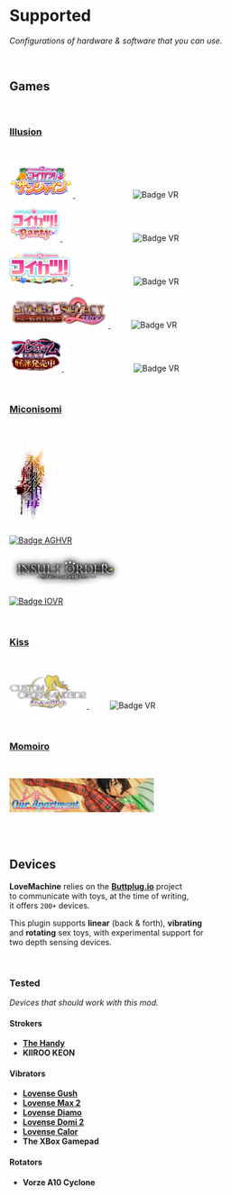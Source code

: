 
# Supported

*Configurations of hardware & software that you can use.*

<br>

## Games

<br>

### **[Illusion]**

<br>

[<img
    src = '../Resources/Games/Koikatsu Sunshine.webp'
    height = 60
    title = 'Koikatsu Sunshine  |  コイカツ！サンシャイン'
/>
][Koikatsu Sunshine]                     
![Badge VR]

[<img
    src = '../Resources/Games/Koikatsu Party.png'
    height = 60
    title = 'Koikatsu Party  |  コイカツ Party'
/>
][Koikatsu Party]                          
![Badge VR]

[<img
    src = '../Resources/Games/Koikatsu.png'
    height = 60
    title = 'Koikatsu  |  コイカツ'
/>
][Koikatsu]                      
![Badge VR]

[<img
    src = '../Resources/Games/Honey Select 2.webp'
    height = 60
    title = 'Honey Select 2  |  ハニーセレクト２'
/>
][Honey Select 2]       
![Badge VR]


[<img
    src = '../Resources/Games/PlayHome.png'
    height = 60
    title = 'PlayHome  |  プレイホーム'
/>
][PlayHome]                          
![Badge VR]

<br>

### **[Miconisomi]**

<br>

[<img
    src = '../Resources/Games/Houkago Rinkan Chuudoku.png'
    height = 150
    title = 'Houkago Rinkan Chuudoku'
/>
][Houkago Rinkan Chuudoku]

[![Badge AGHVR]][AGHVR]

[<img
    src = '../Resources/Games/Insult Order.png'
    height = 60
    title = 'Insult Order'
/>
][Insult Order]

[![Badge IOVR]][IOVR]

<br>

### **[Kiss]**

<br>

[<img
    src = '../Resources/Games/Custom Order Maid 3D 2.png'
    height = 60
    title = 'Custom Order Maid 3D 2'
/>
][Custom Order Maid 3D 2]       
![Badge VR]

<br>

### **[Momoiro]**

<br>

[<img
    src = '../Resources/Games/Our Apartment.jpg'
    height = 60
    title = 'Custom Order Maid 3D 2'
/>
][Our Apartment]

<br>
<br>

## Devices

**LoveMachine** relies on the **[Buttplug.io]** project <br>
to communicate with toys, at the time of writing, <br>
it offers `200+` devices.

This plugin supports **linear** (back & forth), **vibrating** <br>
and **rotating** sex toys, with experimental support for <br>
two depth sensing devices.

<br>

### Tested

*Devices that should work with this mod.*

#### Strokers

- **[The Handy]**
- **KIIROO KEON**

#### Vibrators

- **[Lovense Gush]**
- **[Lovense Max 2]**
- **[Lovense Diamo]**
- **[Lovense Domi 2]**
- **[Lovense Calor]**
- **The XBox Gamepad**

#### Rotators

- **Vorze A10 Cyclone**

<br>


<!----------------------------------------------------------------------------->

[Buttplug.io]: https://github.com/buttplugio/buttplug

[AGHVR]: https://github.com/Eusth/AGHVR 'Supports VR with a custom solution'
[IOVR]: https://github.com/Eusth/IOVR 'Supports VR with a custom solution'


<!--------------------------------[ Ｇａｍｅｓ ]--------------------------------->

[Custom Order Maid 3D 2]: http://com3d2.world/main.html
[Koikatsu Sunshine]: http://www.illusion.jp/preview/koikatsu_sunshine/
[Koikatsu Party]: http://koikatsuparty.illusion.jp/
[Our Apartment]: https://momoirosoft.itch.io/our-apartment
[Koikatsu]: http://www.illusion.jp/preview/koikatu/
[PlayHome]: http://www.illusion.jp/preview/playhome/


<!-----------------------------[ Ｄｅｖｅｌｏｐｅｒ ]----------------------------->

[Miconisomi]: https://miconisomi.xii.jp/
[Illusion]: http://www.illusion.jp/index2.html
[Momoiro]: https://momoirosoft.itch.io/
[Kiss]: https://store.steampowered.com/developer/s-court/


<!------------------------[ Ｓｐｏｎｓｏｒｅｄ　Ｌｉｎｋｓ ]------------------------>

[Houkago Rinkan Chuudoku]: https://www.dlsite.com/maniax/dlaf/=/t/n/link/work/aid/sauceke/locale/en_US/id/RJ189924.html/?locale=en_US
[Honey Select 2]: https://www.dlsite.com/pro/dlaf/=/t/n/link/work/aid/sauceke/locale/en_US/id/VJ013722.html/?locale=en_US
[Insult Order]: https://www.dlsite.com/maniax/dlaf/=/t/n/link/work/aid/sauceke/locale/en_US/id/RJ220246.html/?locale=en_US

[The Handy]: https://www.thehandy.com/?ref=saucekebenfield&utm_source=saucekebenfield&utm_medium=affiliate&utm_campaign=The+Handy+Affiliate+program

[Lovense Domi 2]: https://www.lovense.com/r/77i51d
[Lovense Calor]: https://www.lovense.com/r/vu65q6
[Lovense Max 2]: https://www.lovense.com/r/k8bbja
[Lovense Diamo]: https://www.lovense.com/r/54xpc7
[Lovense Gush]: https://www.lovense.com/r/f7lki7


<!------------------------------[ Ｂａｄｇｅｓ ]--------------------------------->

[Badge AGHVR]: https://img.shields.io/badge/ＡＧＨＶＲ-0D0D0D?style=flat&logoColor=white&logo=GoogleCardboard
[Badge IOVR]: https://img.shields.io/badge/ＩＯＶＲ-0D0D0D?style=flat&logoColor=white&logo=GoogleCardboard
[Badge VR]: https://img.shields.io/badge/ＶＲ-0D0D0D?style=flat&logoColor=white&logo=GoogleCardboard
